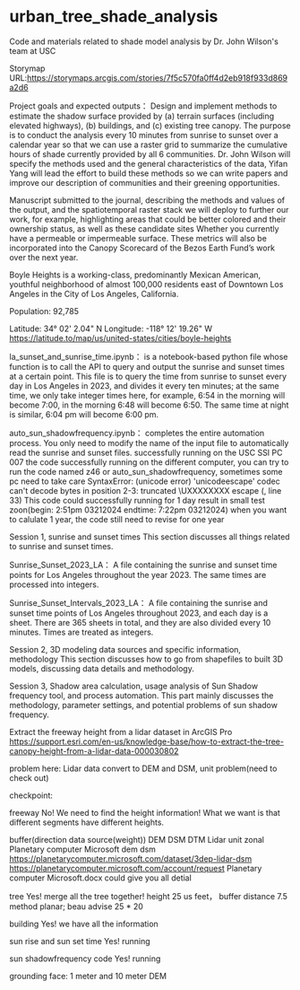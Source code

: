 # urban_tree_shade_analysis

Code and materials related to shade model analysis by Dr. John Wilson's team at USC

Storymap URL:https://storymaps.arcgis.com/stories/7f5c570fa0ff4d2eb918f933d869a2d6

Project goals and expected outputs：
Design and implement methods to estimate the shadow surface provided by (a) terrain surfaces (including elevated highways), (b) buildings, and (c) existing tree canopy. The purpose is to conduct the analysis every 10 minutes from sunrise to sunset over a calendar year so that we can use a raster grid to summarize the cumulative hours of shade currently provided by all 6 communities. Dr. John Wilson will specify the methods used and the general characteristics of the data, Yifan Yang will lead the effort to build these methods so we can write papers and improve our description of communities and their greening opportunities.

Manuscript submitted to the journal, describing the methods and values of the output, and the spatiotemporal raster stack we will deploy to further our work, for example, highlighting areas that could be better colored and their ownership status, as well as these candidate sites Whether you currently have a permeable or impermeable surface. These metrics will also be incorporated into the Canopy Scorecard of the Bezos Earth Fund’s work over the next year.

Boyle Heights is a working-class, predominantly Mexican American, youthful neighborhood of almost 100,000 residents east of Downtown Los Angeles in the City of Los Angeles, California.

Population: 92,785

Latitude: 34° 02' 2.04" N
Longitude: -118° 12' 19.26" W
https://latitude.to/map/us/united-states/cities/boyle-heights


la_sunset_and_sunrise_time.ipynb：
is a notebook-based python file whose function is to call the API to query and output the sunrise and sunset times at a certain point. This file is to query the time from sunrise to sunset every day in Los Angeles in 2023, and divides it every ten minutes; at the same time, we only take integer times here, for example, 6:54 in the morning will become 7:00, in the morning 6:48 will become 6:50. The same time at night is similar, 6:04 pm will become 6:00 pm.



auto_sun_shadowfrequency.ipynb：
completes the entire automation process. You only need to modify the name of the input file to automatically read the sunrise and sunset files. successfully running on the USC SSI PC 007
the code successfully running on the different computer, you can try to run the code named z46 or auto_sun_shadowfrequency, sometimes some pc need to take care SyntaxError: (unicode error) 'unicodeescape' codec can't decode bytes in position 2-3: truncated \UXXXXXXXX escape (<string>, line 33)
This code could successfully running for 1 day result in small test zoon(begin: 2:51pm 03212024 endtime: 7:22pm 03212024) when you want to calulate 1 year, the code still need to revise for one year



Session 1, sunrise and sunset times
This section discusses all things related to sunrise and sunset times.

Sunrise_Sunset_2023_LA：
A file containing the sunrise and sunset time points for Los Angeles throughout the year 2023. The same times are processed into integers.

Sunrise_Sunset_Intervals_2023_LA：
A file containing the sunrise and sunset time points of Los Angeles throughout 2023, and each day is a sheet. There are 365 sheets in total, and they are also divided every 10 minutes. Times are treated as integers.



Session 2, 3D modeling data sources and specific information, methodology
This section discusses how to go from shapefiles to built 3D models, discussing data details and methodology.




Session 3, Shadow area calculation, usage analysis of Sun Shadow frequency tool, and process automation.
This part mainly discusses the methodology, parameter settings, and potential problems of sun shadow frequency.

Extract the freeway height from a lidar dataset in ArcGIS Pro
https://support.esri.com/en-us/knowledge-base/how-to-extract-the-tree-canopy-height-from-a-lidar-data-000030802

problem here: Lidar data convert to DEM and DSM, unit problem(need to check out)



checkpoint:

freeway No! We need to find the height information! What we want is that different segments have different heights.

buffer(direction data source(weight))    DEM DSM DTM Lidar unit zonal   Planetary computer Microsoft dem dsm
https://planetarycomputer.microsoft.com/dataset/3dep-lidar-dsm
https://planetarycomputer.microsoft.com/account/request
Planetary computer Microsoft.docx could give you all detial


tree Yes! merge all the tree together! height 25 us feet， buffer distance 7.5 method planar; beau advise 25 * 20 

building Yes! we have all the information

sun rise and sun set time Yes! running

sun shadowfrequency code Yes! running

grounding face: 1 meter and 10 meter DEM




